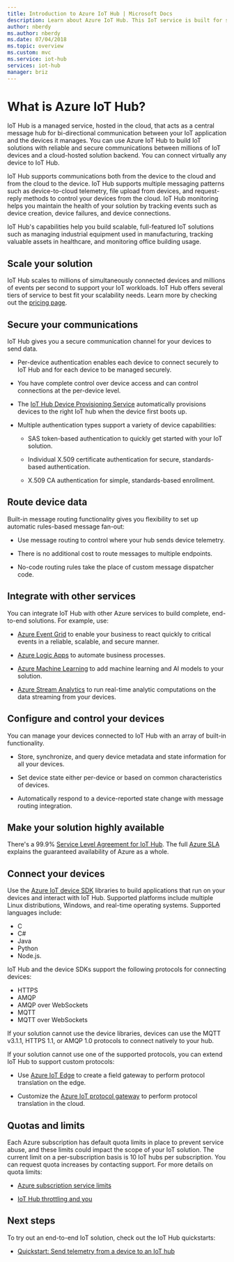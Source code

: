 ```yaml
---
title: Introduction to Azure IoT Hub | Microsoft Docs
description: Learn about Azure IoT Hub. This IoT service is built for scalable data ingestion, device management, and security.
author: nberdy
ms.author: nberdy
ms.date: 07/04/2018
ms.topic: overview
ms.custom: mvc
ms.service: iot-hub
services: iot-hub
manager: briz
---
```


# What is Azure IoT Hub?

IoT Hub is a managed service, hosted in the cloud, that acts as a central message hub for bi-directional communication between your IoT application and the devices it manages. You can use Azure IoT Hub to build IoT solutions with reliable and secure communications between millions of IoT devices and a cloud-hosted solution backend. You can connect virtually any device to IoT Hub.

IoT Hub supports communications both from the device to the cloud and from the cloud to the device. IoT Hub supports multiple messaging patterns such as device-to-cloud telemetry, file upload from devices, and request-reply methods to control your devices from the cloud. IoT Hub monitoring helps you maintain the health of your solution by tracking events such as device creation, device failures, and device connections.

IoT Hub's capabilities help you build scalable, full-featured IoT solutions such as managing industrial equipment used in manufacturing, tracking valuable assets in healthcare, and monitoring office building usage.

## Scale your solution

IoT Hub scales to millions of simultaneously connected devices and millions of events per second to support your IoT workloads. IoT Hub offers several tiers of service to best fit your scalability needs. Learn more by checking out the [pricing page](https://azure.microsoft.com/pricing/details/iot-hub/).

## Secure your communications

IoT Hub gives you a secure communication channel for your devices to send data.

* Per-device authentication enables each device to connect securely to IoT Hub and for each device to be managed securely.

* You have complete control over device access and can control connections at the per-device level.

* The [IoT Hub Device Provisioning Service](https://docs.microsoft.com/azure/iot-dps/) automatically provisions devices to the right IoT hub when the device first boots up.

* Multiple authentication types support a variety of device capabilities:

  * SAS token-based authentication to quickly get started with your IoT solution.

  * Individual X.509 certificate authentication for secure, standards-based authentication.

  * X.509 CA authentication for simple, standards-based enrollment.

## Route device data

Built-in message routing functionality gives you flexibility to set up automatic rules-based message fan-out:

* Use message routing to control where your hub sends device telemetry.

* There is no additional cost to route messages to multiple endpoints.

* No-code routing rules take the place of custom message dispatcher code.

## Integrate with other services

You can integrate IoT Hub with other Azure services to build complete, end-to-end solutions. For example, use:

* [Azure Event Grid](https://docs.microsoft.com/azure/event-grid/) to enable your business to react quickly to critical events in a reliable, scalable, and secure manner.

* [Azure Logic Apps](https://docs.microsoft.com/azure/logic-apps/) to automate business processes.

* [Azure Machine Learning](https://docs.microsoft.com/azure/machine-learning/) to add machine learning and AI models to your solution.

* [Azure Stream Analytics](https://docs.microsoft.com/azure/stream-analytics/) to run real-time analytic computations on the data streaming from your devices.

## Configure and control your devices

You can manage your devices connected to IoT Hub with an array of built-in functionality.

* Store, synchronize, and query device metadata and state information for all your devices.

* Set device state either per-device or based on common characteristics of devices.

* Automatically respond to a device-reported state change with message routing integration.

## Make your solution highly available

There's a 99.9% [Service Level Agreement for IoT Hub](https://azure.microsoft.com/support/legal/sla/iot-hub/). The full [Azure SLA](https://azure.microsoft.com/support/legal/sla/) explains the guaranteed availability of Azure as a whole.

## Connect your devices

Use the [Azure IoT device SDK](https://docs.microsoft.com/azure/iot-hub/iot-hub-devguide-sdks) libraries to build applications that run on your devices and interact with IoT Hub. Supported platforms include multiple Linux distributions, Windows, and real-time operating systems. Supported languages include:

* C
* C#
* Java
* Python
* Node.js.

IoT Hub and the device SDKs support the following protocols for connecting devices:

* HTTPS
* AMQP
* AMQP over WebSockets
* MQTT
* MQTT over WebSockets

If your solution cannot use the device libraries, devices can use the MQTT v3.1.1, HTTPS 1.1, or AMQP 1.0 protocols to connect natively to your hub.

If your solution cannot use one of the supported protocols, you can extend IoT Hub to support custom protocols:

* Use [Azure IoT Edge](https://docs.microsoft.com/azure/iot-edge/) to create a field gateway to perform protocol translation on the edge.

* Customize the [Azure IoT protocol gateway](https://github.com/Azure/azure-iot-protocol-gateway/blob/master/README.md) to perform protocol translation in the cloud.

## Quotas and limits

Each Azure subscription has default quota limits in place to prevent service abuse, and these limits could impact the scope of your IoT solution. The current limit on a per-subscription basis is 10 IoT hubs per subscription. You can request quota increases by contacting support. For more details on quota limits:

* [Azure subscription service limits](../azure-subscription-service-limits.md)

* [IoT Hub throttling and you](https://azure.microsoft.com/blog/iot-hub-throttling-and-you/)

## Next steps

To try out an end-to-end IoT solution, check out the IoT Hub quickstarts:

* [Quickstart: Send telemetry from a device to an IoT hub](quickstart-send-telemetry-node.md)